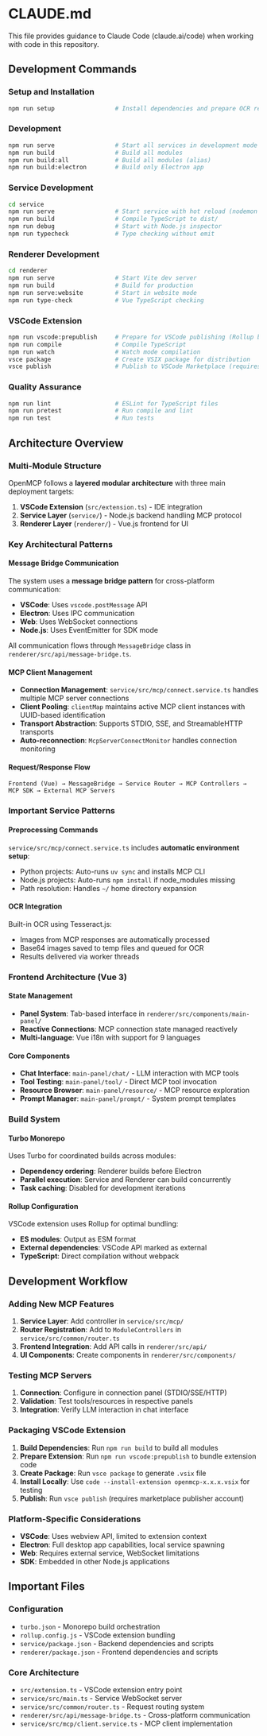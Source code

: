 # CLAUDE.md

This file provides guidance to Claude Code (claude.ai/code) when working with code in this repository.

## Development Commands

### Setup and Installation
```bash
npm run setup                 # Install dependencies and prepare OCR resources
```

### Development
```bash
npm run serve                 # Start all services in development mode (uses Turbo)
npm run build                 # Build all modules
npm run build:all             # Build all modules (alias)
npm run build:electron        # Build only Electron app
```

### Service Development
```bash
cd service
npm run serve                 # Start service with hot reload (nodemon + tsx)
npm run build                 # Compile TypeScript to dist/
npm run debug                 # Start with Node.js inspector
npm run typecheck             # Type checking without emit
```

### Renderer Development
```bash
cd renderer
npm run serve                 # Start Vite dev server
npm run build                 # Build for production
npm run serve:website         # Start in website mode
npm run type-check            # Vue TypeScript checking
```

### VSCode Extension
```bash
npm run vscode:prepublish     # Prepare for VSCode publishing (Rollup build)
npm run compile               # Compile TypeScript
npm run watch                 # Watch mode compilation
vsce package                  # Create VSIX package for distribution
vsce publish                  # Publish to VSCode Marketplace (requires auth)
```

### Quality Assurance
```bash
npm run lint                  # ESLint for TypeScript files
npm run pretest               # Run compile and lint
npm run test                  # Run tests
```

## Architecture Overview

### Multi-Module Structure
OpenMCP follows a **layered modular architecture** with three main deployment targets:

1. **VSCode Extension** (`src/extension.ts`) - IDE integration
2. **Service Layer** (`service/`) - Node.js backend handling MCP protocol
3. **Renderer Layer** (`renderer/`) - Vue.js frontend for UI

### Key Architectural Patterns

#### Message Bridge Communication
The system uses a **message bridge pattern** for cross-platform communication:
- **VSCode**: Uses `vscode.postMessage` API
- **Electron**: Uses IPC communication
- **Web**: Uses WebSocket connections
- **Node.js**: Uses EventEmitter for SDK mode

All communication flows through `MessageBridge` class in `renderer/src/api/message-bridge.ts`.

#### MCP Client Management
- **Connection Management**: `service/src/mcp/connect.service.ts` handles multiple MCP server connections
- **Client Pooling**: `clientMap` maintains active MCP client instances with UUID-based identification
- **Transport Abstraction**: Supports STDIO, SSE, and StreamableHTTP transports
- **Auto-reconnection**: `McpServerConnectMonitor` handles connection monitoring

#### Request/Response Flow
```
Frontend (Vue) → MessageBridge → Service Router → MCP Controllers → MCP SDK → External MCP Servers
```

### Important Service Patterns

#### Preprocessing Commands
`service/src/mcp/connect.service.ts` includes **automatic environment setup**:
- Python projects: Auto-runs `uv sync` and installs MCP CLI
- Node.js projects: Auto-runs `npm install` if node_modules missing
- Path resolution: Handles `~/` home directory expansion

#### OCR Integration
Built-in OCR using Tesseract.js:
- Images from MCP responses are automatically processed
- Base64 images saved to temp files and queued for OCR
- Results delivered via worker threads

### Frontend Architecture (Vue 3)

#### State Management
- **Panel System**: Tab-based interface in `renderer/src/components/main-panel/`
- **Reactive Connections**: MCP connection state managed reactively
- **Multi-language**: Vue i18n with support for 9 languages

#### Core Components
- **Chat Interface**: `main-panel/chat/` - LLM interaction with MCP tools
- **Tool Testing**: `main-panel/tool/` - Direct MCP tool invocation
- **Resource Browser**: `main-panel/resource/` - MCP resource exploration
- **Prompt Manager**: `main-panel/prompt/` - System prompt templates

### Build System

#### Turbo Monorepo
Uses Turbo for coordinated builds across modules:
- **Dependency ordering**: Renderer builds before Electron
- **Parallel execution**: Service and Renderer can build concurrently
- **Task caching**: Disabled for development iterations

#### Rollup Configuration
VSCode extension uses Rollup for optimal bundling:
- **ES modules**: Output as ESM format
- **External dependencies**: VSCode API marked as external
- **TypeScript**: Direct compilation without webpack

## Development Workflow

### Adding New MCP Features
1. **Service Layer**: Add controller in `service/src/mcp/`
2. **Router Registration**: Add to `ModuleControllers` in `service/src/common/router.ts`
3. **Frontend Integration**: Add API calls in `renderer/src/api/`
4. **UI Components**: Create components in `renderer/src/components/`

### Testing MCP Servers
1. **Connection**: Configure in connection panel (STDIO/SSE/HTTP)
2. **Validation**: Test tools/resources in respective panels
3. **Integration**: Verify LLM interaction in chat interface

### Packaging VSCode Extension

1. **Build Dependencies**: Run `npm run build` to build all modules
2. **Prepare Extension**: Run `npm run vscode:prepublish` to bundle extension code
3. **Create Package**: Run `vsce package` to generate `.vsix` file
4. **Install Locally**: Use `code --install-extension openmcp-x.x.x.vsix` for testing
5. **Publish**: Run `vsce publish` (requires marketplace publisher account)

### Platform-Specific Considerations

- **VSCode**: Uses webview API, limited to extension context
- **Electron**: Full desktop app capabilities, local service spawning
- **Web**: Requires external service, WebSocket limitations
- **SDK**: Embedded in other Node.js applications

## Important Files

### Configuration

- `turbo.json` - Monorepo build orchestration
- `rollup.config.js` - VSCode extension bundling
- `service/package.json` - Backend dependencies and scripts
- `renderer/package.json` - Frontend dependencies and scripts

### Core Architecture

- `src/extension.ts` - VSCode extension entry point
- `service/src/main.ts` - Service WebSocket server
- `service/src/common/router.ts` - Request routing system
- `renderer/src/api/message-bridge.ts` - Cross-platform communication
- `service/src/mcp/client.service.ts` - MCP client implementation
